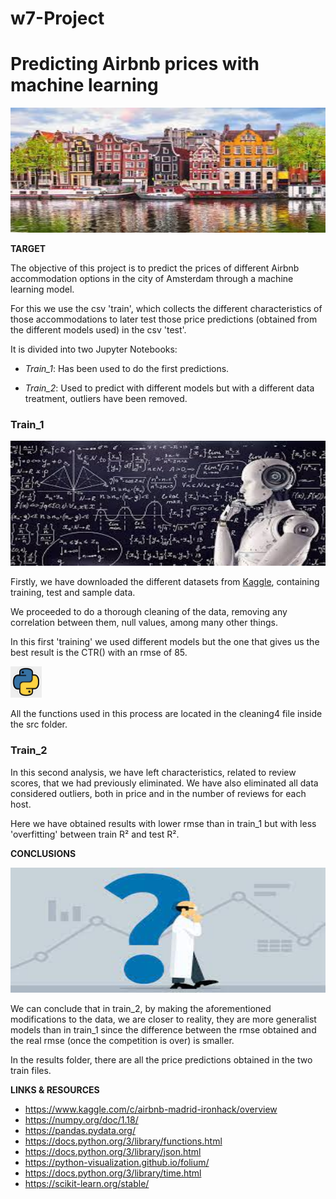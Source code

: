 # w7-Project

# Predicting Airbnb prices with machine learning


<img src="fotos/ams.jpg?raw=true" width="800" height="200" />

**TARGET**

The objective of this project is to predict the prices of different Airbnb accommodation options in the city of Amsterdam through a machine learning model.

For this we use the csv 'train', which collects the different characteristics of those accommodations to later test those price predictions (obtained from the different models used) in the csv 'test'.

It is divided into two Jupyter Notebooks:
* *Train_1*: Has been used to do the first predictions.

* *Train_2*: Used to predict with different models but with a different data treatment, outliers have been removed. 

### Train_1
<img src = "fotos/ml.jpg?raw=true" width="800" height="200">

Firstly, we have downloaded the different datasets from [Kaggle](https://www.kaggle.com/c/airbnb-madrid-ironhack/data), containing training, test and sample data.

We proceeded to do a thorough cleaning of the data, removing any correlation between them, null values, among many other things. 

In this first 'training' we used different models but the one that gives us the best result is the CTR() with an rmse of 85.

<img src = "fotos/py.jpg?raw=true" width="50" height="50">

All the functions used in this process are located in the cleaning4 file inside the src folder.

### Train_2

In this second analysis, we have left characteristics, related to review scores, that we had previously eliminated.  We have also eliminated all data considered outliers, both in price and in the number of reviews for each host. 

Here we have obtained results with lower rmse than in train_1 but with less 'overfitting' between train R² and test R².

**CONCLUSIONS**

<img src = "fotos/res.jpg?raw=true" width="800" height="200">

We can conclude that in train_2, by making the aforementioned modifications to the data, we are closer to reality, they are more generalist models than in train_1 since the difference between the rmse obtained and the real rmse (once the competition is over) is smaller. 

In the results folder, there are all the price predictions obtained in the two train files.

**LINKS & RESOURCES**
* https://www.kaggle.com/c/airbnb-madrid-ironhack/overview
* https://numpy.org/doc/1.18/
* https://pandas.pydata.org/
* https://docs.python.org/3/library/functions.html
* https://docs.python.org/3/library/json.html
* https://python-visualization.github.io/folium/
* https://docs.python.org/3/library/time.html
* https://scikit-learn.org/stable/